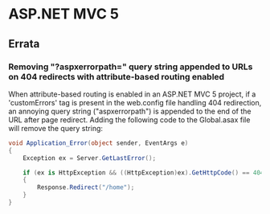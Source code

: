 # ASP.NET MVC 5

## Errata

### Removing "?aspxerrorpath=" query string appended to URLs on 404 redirects with attribute-based routing enabled
When attribute-based routing is enabled in an ASP.NET MVC 5 project, if a 'customErrors' tag is present in the web.config file handling 404 redirection, an annoying query  string ("aspxerrorpath") is appended to the end of the URL after page redirect.  Adding the following code to the Global.asax file will remove the query string:

```csharp
void Application_Error(object sender, EventArgs e)
{
    Exception ex = Server.GetLastError();

    if (ex is HttpException && ((HttpException)ex).GetHttpCode() == 404)
    {
        Response.Redirect("/home");
    }
}
```